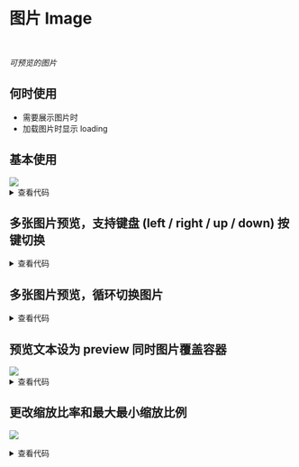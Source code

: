 # 图片 Image

<br/>

*可预览的图片*

## 何时使用

- 需要展示图片时
- 加载图片时显示 loading

<script setup lang="ts">
import { ref } from 'vue'
const images = ref([
  {
    src: 'https://cdn.jsdelivr.net/gh/themusecatcher/images@0.0.1/1.jpg',
    name: 'image-1.jpg'
  },
  {
    src: 'https://cdn.jsdelivr.net/gh/themusecatcher/images@0.0.1/2.jpg',
    name: 'image-2.jpg'
  },
  {
    src: 'https://cdn.jsdelivr.net/gh/themusecatcher/images@0.0.1/3.jpg',
    name: 'image-3.jpg'
  },
  {
    src: 'https://cdn.jsdelivr.net/gh/themusecatcher/images@0.0.1/4.jpg',
    name: 'image-4.jpg'
  },
  {
    src: 'https://cdn.jsdelivr.net/gh/themusecatcher/images@0.0.1/5.jpg',
    name: 'image-5.jpg'
  }
])
</script>

## 基本使用

<Image :width="400" :height="300" src="https://cdn.jsdelivr.net/gh/themusecatcher/images@0.0.1/1.jpg" />

<details>
<summary>查看代码</summary>

```vue
<template>
  <Image :width="400" :height="300" src="https://cdn.jsdelivr.net/gh/themusecatcher/images@0.0.1/1.jpg" />
</template>
```

</details>

## 多张图片预览，支持键盘 (left / right / up / down) 按键切换

<Image :width="400" :height="300" :src="images" />

<details>
<summary>查看代码</summary>

```vue
<script setup lang="ts">
import { ref } from 'vue'
const images = ref([
  {
    src: 'https://cdn.jsdelivr.net/gh/themusecatcher/images@0.0.1/1.jpg',
    name: 'image-1.jpg'
  },
  {
    src: 'https://cdn.jsdelivr.net/gh/themusecatcher/images@0.0.1/2.jpg',
    name: 'image-2.jpg'
  },
  {
    src: 'https://cdn.jsdelivr.net/gh/themusecatcher/images@0.0.1/3.jpg',
    name: 'image-3.jpg'
  },
  {
    src: 'https://cdn.jsdelivr.net/gh/themusecatcher/images@0.0.1/4.jpg',
    name: 'image-4.jpg'
  },
  {
    src: 'https://cdn.jsdelivr.net/gh/themusecatcher/images@0.0.1/5.jpg',
    name: 'image-5.jpg'
  }
])
</script>
<template>
  <Image :width="400" :height="300" :src="images" />
</template>
```

</details>

## 多张图片预览，循环切换图片

<Image :width="400" :height="300" loop :src="images" />

<details>
<summary>查看代码</summary>

```vue
<script setup lang="ts">
import { ref } from 'vue'
const images = ref([
  {
    src: 'https://cdn.jsdelivr.net/gh/themusecatcher/images@0.0.1/1.jpg',
    name: 'image-1.jpg'
  },
  {
    src: 'https://cdn.jsdelivr.net/gh/themusecatcher/images@0.0.1/2.jpg',
    name: 'image-2.jpg'
  },
  {
    src: 'https://cdn.jsdelivr.net/gh/themusecatcher/images@0.0.1/3.jpg',
    name: 'image-3.jpg'
  },
  {
    src: 'https://cdn.jsdelivr.net/gh/themusecatcher/images@0.0.1/4.jpg',
    name: 'image-4.jpg'
  },
  {
    src: 'https://cdn.jsdelivr.net/gh/themusecatcher/images@0.0.1/5.jpg',
    name: 'image-5.jpg'
  }
])
</script>
<template>
  <Image :width="400" :height="300" loop :src="images" />
</template>
```

</details>

## 预览文本设为 preview 同时图片覆盖容器

<Image :width="400" :height="300" fit="cover" src="https://cdn.jsdelivr.net/gh/themusecatcher/images@0.0.1/1.jpg">
  <template #preview>
    <p class="u-pre">preview</p>
  </template>
</Image>

<details>
<summary>查看代码</summary>

```vue
<template>
  <Image :width="400" :height="300" fit="cover" src="https://cdn.jsdelivr.net/gh/themusecatcher/images@0.0.1/1.jpg">
    <template #preview>
      <p class="u-pre">preview</p>
    </template>
  </Image>
</template>
```

</details>

## 更改缩放比率和最大最小缩放比例

<Image
  :width="400"
  :height="300"
  :zoomRatio="0.2"
  :minZoomScale="0.5"
  :maxZoomScale="2"
  src="https://cdn.jsdelivr.net/gh/themusecatcher/images@0.0.1/1.jpg" />

<details>
<summary>查看代码</summary>

```vue
<template>
  <Image
  :width="400"
  :height="300"
  :zoomRatio="0.2"
  :minZoomScale="0.5"
  :maxZoomScale="2"
  src="https://cdn.jsdelivr.net/gh/themusecatcher/images@0.0.1/1.jpg" />
</template>
```

</details>
